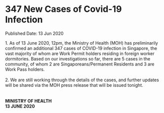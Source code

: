 <html>
    <meta http-equiv="Content-Type" content="text/html; charset=utf-8"/>
    <meta charset="utf-8"/>
    <title>347 New Cases of Covid-19 Infection</title>
    <body><h1>347 New Cases of Covid-19 Infection</h1>
    <p>Published Date: 13 Jun 2020</p> 1. As of 13 June 2020, 12pm, the Ministry of Health (MOH) has preliminarily confirmed an additional 347 cases of COVID-19 infection in Singapore, the vast majority of whom are Work Permit holders residing in foreign worker dormitories. Based on our investigations so far, there are 5 cases in the community, of whom 2 are Singaporeans/Permanent Residents and 3 are Work Pass holders. 
<br>
<br>2. We are still working through the details of the cases, and further updates will be shared via the MOH press release that will be issued tonight. 
<br>
<br>
<br><strong>MINISTRY OF HEALTH
<br>13 JUNE 2020</strong></body>
</html>